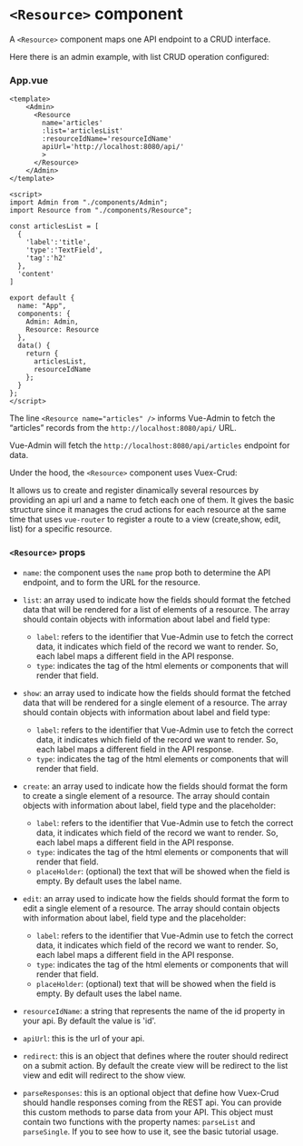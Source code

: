 # `<Resource>` component

A `<Resource>` component maps one API endpoint to a CRUD interface.

Here there is an admin example, with list CRUD operation configured:

### App.vue

```
<template>
    <Admin>
      <Resource
        name='articles'
        :list='articlesList'
        :resourceIdName='resourceIdName'
        apiUrl='http://localhost:8080/api/'
        >
      </Resource>
    </Admin>
</template>

<script>
import Admin from "./components/Admin";
import Resource from "./components/Resource";

const articlesList = [
  {
    'label':'title',
    'type':'TextField',
    'tag':'h2'
  },
  'content'
]

export default {
  name: "App",
  components: {
    Admin: Admin,
    Resource: Resource
  },
  data() {
    return {
      articlesList,
      resourceIdName
    };
  }
};
</script>
```

The line `<Resource name="articles" />` informs Vue-Admin to fetch the “articles” records from the `http://localhost:8080/api/` URL.

Vue-Admin will fetch the `http://localhost:8080/api/articles` endpoint for data.

Under the hood, the `<Resource>` component uses Vuex-Crud:

It allows us to create and register dinamically several resources by providing an api url and a name to fetch each one of them. It gives the basic structure since it manages the crud actions for each resource at the same time that uses `vue-router` to register a route to a view (create,show, edit, list) for a specific resource.

### `<Resource>` props

-   `name`: the component uses the `name` prop both to determine the API endpoint, and to form the URL for the resource.

-   `list`: an array used to indicate how the fields should format the fetched data that will be rendered for a list of elements of a resource. The array should contain objects with information about label and field type:

    -   `label`: refers to the identifier that Vue-Admin use to fetch the correct data, it indicates which field of the record we want to render. So, each label maps a different field in the API response.
    -   `type`: indicates the tag of the html elements or components that will render that field.

-   `show`: an array used to indicate how the fields should format the fetched data that will be rendered for a single element of a resource. The array should contain objects with information about label and field type:

    -   `label`: refers to the identifier that Vue-Admin use to fetch the correct data, it indicates which field of the record we want to render. So, each label maps a different field in the API response.
    -   `type`: indicates the tag of the html elements or components that will render that field.

-   `create`: an array used to indicate how the fields should format the form to create a single element of a resource. The array should contain objects with information about label, field type and the placeholder:

    -   `label`: refers to the identifier that Vue-Admin use to fetch the correct data, it indicates which field of the record we want to render. So, each label maps a different field in the API response.
    -   `type`: indicates the tag of the html elements or components that will render that field.
    -   `placeHolder`: (optional) the text that will be showed when the field is empty. By default uses the label name.

-   `edit`: an array used to indicate how the fields should format the form to edit a single element of a resource. The array should contain objects with information about label, field type and the placeholder:

    -   `label`: refers to the identifier that Vue-Admin use to fetch the correct data, it indicates which field of the record we want to render. So, each label maps a different field in the API response.
    -   `type`: indicates the tag of the html elements or components that will render that field.
    -   `placeHolder`: (optional) text that will be showed when the field is empty. By default uses the label name.

-   `resourceIdName`: a string that represents the name of the id property in your api. By default the value is 'id'.

-   `apiUrl`: this is the url of your api.

-   `redirect`: this is an object that defines where the router should redirect on a submit action. By default the create view will be redirect to the list view and edit will redirect to the show view.

-   `parseResponses`: this is an optional object that define how Vuex-Crud should handle responses coming from the REST api. You can provide this custom methods to parse data from your API. This object must contain two functions with the property names: `parseList` and `parseSingle`. If you to see how to use it, see the basic tutorial usage.
